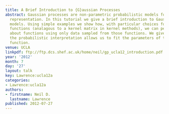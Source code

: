 ```yaml
---
title: A Brief Introduction to {G}aussian Processes
abstract: Gaussian processes are non-parametric probabilistic models for function
  representation. In this tutorial we give a brief introduction to Gaussian process
  models. Using simple examples we show how, with particular choices for covariance
  functions (analagous to a kernel matrix in kernel methods), we can perform inference
  about functions using only data sampled from those functions. We give overview how
  the probabilistic interpretation allows us to fit the parameters of the covariance
  function.
venue: UCLA
linkpdf: ftp://ftp.dcs.shef.ac.uk/home/neil/gp_ucla12_introduction.pdf
year: '2012'
month: 7
day: '27'
layout: talk
key: Lawrence:ucla12a
categories:
- Lawrence:ucla12a
authors:
- firstname: Neil D.
  lastname: Lawrence
published: 2012-07-27
---
```

